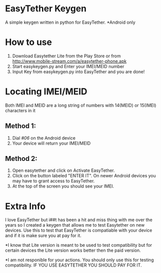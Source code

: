 # EasyTether Keygen

A simple keygen written in python for EasyTether. *Android only

# How to use
  1. Download Easytether Lite from the Play Store or from http://www.mobile-stream.com/a/easytether-phone.apk
  2. Start easykeygen.py and Enter your IMEI/MEID number
  3. Input Key from easykeygen.py into EasyTether and you are done!
  
# Locating IMEI/MEID
  Both IMEI and MEID are a long string of numbers with 14(MEID) or 15(IMEI) characters in it
  ## Method 1:
  1. Dial *#06* on the Android device
  2. Your device will return your IMEI/MEID
  ## Method 2:
  1. Open easytether and click on Activate EasyTether.
  2. Click on the button labeled "ENTER IT". On newer Android devices you may have to grant access to EasyTether. 
  3. At the top of the screen you should see your IMEI.

# Extra Info

I love EasyTether but i##t has been a hit and miss thing with me over the years so I created a keygen that allows me to test Easytether on new devices. Use this to test that EasyTether is compatiable with your device and if it is make sure you at pay for it.

*I know that Lite version is meant to be used to test compatibility but for certain devices the Lite version works better then the paid version.

*I am not responible for your actions. You should only use this for testing compatibility. IF YOU USE EASYTETHER YOU SHOULD PAY FOR IT.
